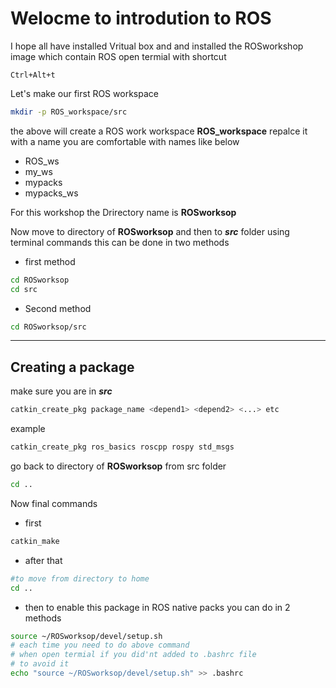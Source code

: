 # Welocme to introdution to  ROS
I hope all have installed Vritual box and and installed the ROSworkshop image which contain ROS
open termial with
shortcut
```
Ctrl+Alt+t
```
Let's make our first ROS workspace
```bash
mkdir -p ROS_workspace/src
```
the above will create a ROS work workspace
**ROS_workspace** repalce it with a name you are comfortable with names like below
* ROS_ws
* my_ws
* mypacks
* mypacks_ws

For this workshop the Drirectory  name is **ROSworksop**


 Now move to directory of **ROSworksop** and then to ***src*** folder using terminal commands
 this can be done in two methods
 * first method
 ```bash
cd ROSworksop
cd src
 ```
 * Second method
 ```bash
cd ROSworksop/src
 ```

---
## Creating a package
 make sure you are in ***src***
 ```bash
catkin_create_pkg package_name <depend1> <depend2> <...> etc
 ```
example
 ```bash
catkin_create_pkg ros_basics roscpp rospy std_msgs
 ```

go back to directory of **ROSworksop** from src folder
```bash
cd ..
```
Now final commands
*  first
```bash
catkin_make
```
* after that
```bash
#to move from directory to home
cd ..
```
* then to enable this package in ROS native packs you can do in 2 methods
```bash
source ~/ROSworksop/devel/setup.sh
# each time you need to do above command
# when open termial if you did'nt added to .bashrc file
# to avoid it
echo "source ~/ROSworksop/devel/setup.sh" >> .bashrc
```
